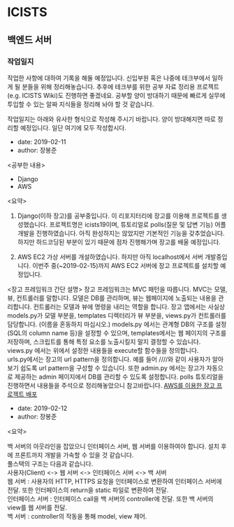 # ICISTS

## 백엔드 서버

### 작업일지

작업한 사항에 대하여 기록을 해둘 예정입니다. 신입부원 혹은 나중에 테크부에서 일하게 될 분들을 위해 정리해놓습니다. 추후에 테크부를 위한 공부 자료 정리용 프로젝트(e.g. ICISTS Wiki)도 진행하면 좋겠네요. 공부할 양이 방대하기 때문에 빠르게 실무에 투입할 수 있는 알짜 지식들을 정리해 놔야 할 것 같습니다.

작업일지는 아래와 유사한 형식으로 작성해 주시기 바랍니다. 양이 방대해지면 따로 정리할 예정입니다. 일단 여기에 모두 작성합시다.


* date: 2019-02-11
* author: 장봉준

<공부한 내용>
* Django
* AWS

<요약>
1. Django(이하 장고)를 공부중입니다. 이 리포지터리에 장고를 이용해 프로젝트를 생성했습니다. 프로젝트명은 icists19이며, 튜토리얼로 polls(질문 및 답변 기능) 어플 개발을 진행하였습니다. 아직 완성하지는 않았지만 기본적인 기능을 갖추었습니다. 하지만 하드코딩된 부분이 있기 때문에 점차 진행해가며 장고를 배울 예정입니다.

2. AWS EC2 가상 서버를 개설하였습니다. 하지만 아직 localhost에서 서버 개발중입니다. 이번주 중(~2019-02-15)까지 AWS EC2 서버에 장고 프로젝트를 설치할 예정입니다.

<장고 프레임워크 간단 설명>
장고 프레임워크는 MVC 패턴을 따릅니다. MVC는 모델, 뷰, 컨트롤러를 말합니다. 모델은 DB를 관리하며, 뷰는 웹페이지에 노출되는 내용을 관리합니다. 컨트롤러는 모델과 뷰에 명령을 내리는 역할을 합니다. 장고 앱에서는 사실상 models.py가 모델 부분을, templates 디렉터리가 뷰 부분을, views.py가 컨트롤러를 담당합니다. (이름을 혼동하지 마십시오.) models.py 에서는 관계형 DB의 구조를 설정(SQL의 column name 등)을 설정할 수 있으며, templates에서는 웹 페이지의 구조를 저장하며, 스크립트를 통해 특정 요소를 노출시킬지 말지 결정할 수 있습니다. views.py 에서는 위에서 설정한 내용들을 execute할 함수들을 정의합니다.  
urls.py에서는 장고의 url pattern을 정의합니다. 예를 들어 <hostname>/<year>/<month>/<day>/<index>와 같이 사용자가 알아보기 쉽도록 url pattern을 구성할 수 있습니다. 또한 admin.py 에서는 장고가 자동으로 제공하는 admin 페이지에서 DB를 관리할 수 있도록 설정합니다. polls 튜토리얼을 진행하면서 내용들을 주석으로 정리해놓았으니 참고바랍니다.
[AWS를 이용한 장고 프로젝트 배포](https://nachwon.github.io/django-deploy-1-aws/)


* date: 2019-02-12
* author: 장봉준

<요약>

백 서버의 아웃라인을 잡았으니 인터페이스 서버, 웹 서버를 이용하여야 합니다. 설치 후에 프론트까지 개발을 가속할 수 있을 것 같습니다.  
풀스택의 구조는 다음과 같습니다.  
사용자(Client) <-> 웹 서버 <-> 인터페이스 서버 <-> 백 서버  
웹 서버 : 사용자의 HTTP, HTTPS 요청을 인터페이스로 변환하여 인터페이스 서버에 전달. 또한 인터페이스의 return을 static 파일로 변환하여 전달.  
인터페이스 서버 : 인터페이스 call을 백 서버의 controller에 전달. 또한 백 서버의 view를 웹 서버를 전달.  
백 서버 : controller의 작동을 통해 model, view 제어.  

